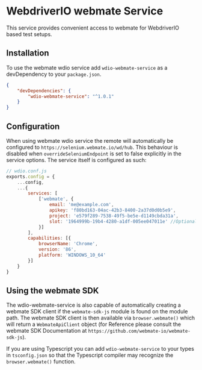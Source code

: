 WebdriverIO webmate Service
=========================

This service provides convenient access to webmate for WebdriverIO based test setups.

## Installation

To use the webmate wdio service add `wdio-webmate-service` as a devDependency to your `package.json`.

```json
{
    "devDependencies": {
        "wdio-webmate-service": "^1.0.1"
    }
}
```

## Configuration

When using webmate wdio service the remote will automatically be configured to `https://selenium.webmate.io/wd/hub`. This behaviour is disabled when `overrideSeleniumEndpoint` is set to false explicitly in the service options. The service itself is configured as such: 

```js
// wdio.conf.js
exports.config = {
    ...config,
    ...{
        services: [
            ['webmate', {
                email: 'me@example.com',
                apikey: 'f80bd163-04ac-42b3-8400-2a37d0d0b5e9',
                project: 'e579f289-7538-49f5-be5e-d1149cbda31a',
                slot: '1964999b-19b4-4280-a1df-005ee047011e' //Optional
            }]
        ],
        capabilities: [{
            browserName: 'Chrome',
            version: '86',
            platform: 'WINDOWS_10_64'
        }]
    }
}
```

## Using the webmate SDK

The wdio-webmate-service is also capable of automatically creating a webmate SDK client if the `webmate-sdk-js` module is found on the module path. The webmate SDK client is then available via `browser.webmate()` which will return a `WebmateApiClient` object (for Reference please consult the webmate SDK Documentation at `https://github.com/webmate-io/webmate-sdk-js`).

If you are using Typescript you can add `wdio-webmate-service` to your types in `tsconfig.json` so that the Typescript compiler may recognize the `browser.webmate()` function.
